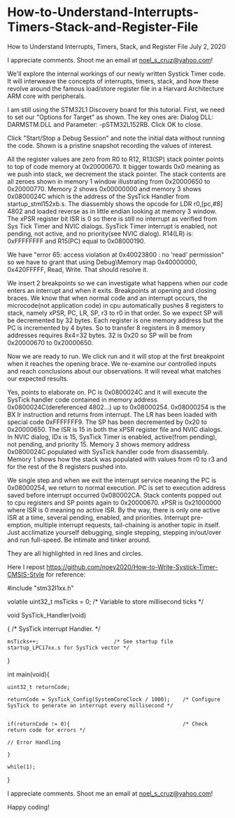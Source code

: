 # How-to-Understand-Interrupts-Timers-Stack-and-Register-File

How to Understand Interrupts, Timers, Stack, and Register File	July 2, 2020

I appreciate comments. Shoot me an email at noel_s_cruz@yahoo.com!

We'll explore the internal workings of our newly written Systick Timer code. It will 
interweave the concepts of interrupts, timers, stack, and how these revolve around the
famous load/store register file in a Harvard Architecture ARM core with peripherals.

I am still using the STM32L1 Discovery board for this tutorial. First, we need to set
our "Options for Target" as shown. The key ones are: Dialog DLL: DARMSTM.DLL and 
Parameter: -pSTM32L152RB. Click OK to close.

Click "Start/Stop a Debug Session" and note the initial data without running the code.
Shown is a pristine snapshot recording the values of interest.

All the register values are zero from R0 to R12, R13(SP) stack pointer points to top
of code memory at 0x20000670. It bigger towards 0x0 meaning as we push into stack, we
decrement the stack pointer. The stack contents are all zeroes shown in memory 1 window
illustrating from 0x20000650 to 0x20000770. Memory 2 shows 0x00000000 and memory 3 shows
0x0800024C which is the address of the SysTick Handler from startup_stml152xb.s. The 
diassembly shows the opcode for LDR r0,[pc,#8] 4802 and loaded reverse as in little
endian looking at memory 3 window. The xPSR register bit ISR is 0 so there is still no
interrupt as verified from Sys Tick Timer and NVIC dialogs. SysTick Timer interrupt is 
enabled, not pending, not active, and no priority(see NVIC dialog). R14(LR) is:
0xFFFFFFFF and R15(PC) equal to 0x08000190.

We have "error 65: access violation at 0x40023800 : no 'read' permission" so we have to 
grant that using Debug\Memory map 0x40000000, 0x420FFFFF, Read, Write. That should
resolve it. 

We insert 2 breakpoints so we can investigate what happens when our code enters an
interrupt and when it exits. Breakpoints at opening and closing braces. We know that
when normal code and an interrupt occurs, the microcode(not application code) in cpu
automatically pushes 8 registers to stack, namely xPSR, PC, LR, SP, r3 to r0 in that
order. So we expect SP will be decremented by 32 bytes. Each register is one memory
address but the PC is incremented by 4 bytes. So to transfer 8 registers in 8 memory
addresses requires 8x4=32 bytes. 32 is 0x20 so SP will be from 0x20000670 to 0x20000650.

Now we are ready to run. We click run and it will stop at the first breakpoint when it
reaches the opening brace. We re-examine our controlled inputs and reach conclusions
about our observations. It will reveal what matches our expected results.

Yes, points to elaborate on. PC is 0x0800024C and it will execute the SysTick handler 
code contained in memory address 0x0800024C(dereferenced 4802...) up to 0x08000254. 
0x08000254 is the BX lr instruction and returns from interrupt. The LR has been loaded
with special code 0xFFFFFFF9. The SP has been decremented by 0x20 to 0x20000650. The
ISR is 15 in both the xPSR register file and NVIC dialogs. In NVIC dialog, IDx is 15,
SysTick Timer is enabled, active(from pending), not pending, and priority 15. Memory 3
shows memory address 0x0800024C populated with SysTick handler code from disassembly.
Memory 1 shows how the stack was populated with values from r0 to r3 and for the rest
of the 8 registers pushed into.

We single step and when we exit the interrupt service meaning the PC is 0x08000254, we
return to normal execution. PC is set to execution address saved before interrupt 
occurred 0x080002CA. Stack contents popped out to cpu registers and SP points again to
0x20000670. xPSR is 0x21000000 where ISR is 0 meaning no active ISR. By the way, there 
is only one active ISR at a time, several pending, enabled, and priorities. Interrupt
pre-emption, multiple interrupt requests, tail-chaining is another topic in itself.
Just acclimatize yourself debugging, single stepping, stepping in/out/over and run
full-speed. Be intimate and tinker around.

They are all highlighted in red lines and circles. 

Here I repost https://github.com/noey2020/How-to-Write-Systick-Timer-CMSIS-Style for reference:

#include "stm32l1xx.h"

volatile uint32_t msTicks = 0;        /* Variable to store millisecond ticks */

void SysTick_Handler(void)

{   /* SysTick interrupt Handler. */

    msTicks++;                        /* See startup file startup_LPC17xx.s for SysTick vector */
    
}

int main(void){

    uint32_t returnCode;

    returnCode = SysTick_Config(SystemCoreClock / 1000);    /* Configure SysTick to generate an interrupt every millisecond */
    

    if(returnCode != 0){                                    /* Check return code for errors */
    
    // Error Handling
    
    }
    
    while(1);
    
}


I appreciate comments. Shoot me an email at noel_s_cruz@yahoo.com!

Happy coding!
